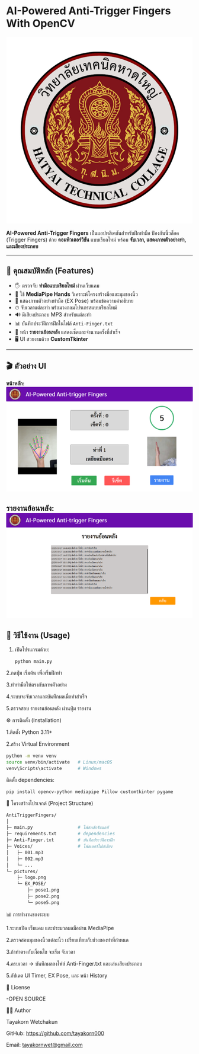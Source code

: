 # AI-Powered Anti-Trigger Fingers With OpenCV

![Logo](pictures/logo.png)

**AI-Powered Anti-Trigger Fingers** เป็นแอปพลิเคชันสำหรับฝึกท่ามือ ป้องกันนิ้วล็อค (Trigger Fingers) ด้วย **คอมพิวเตอร์วิชัน** แบบเรียลไทม์ พร้อม **จับเวลา, แสดงภาพตัวอย่างท่า, และเสียงประกอบ**  

---

## 🌟 คุณสมบัติหลัก (Features)

- 🖐 ตรวจจับ **ท่ามือแบบเรียลไทม์** ผ่านเว็บแคม
- 🤖 ใช้ **MediaPipe Hands** วิเคราะห์โครงสร้างมือและมุมของนิ้ว
- 🎨 แสดงภาพตัวอย่างท่ามือ (EX Pose) พร้อมข้อความคำอธิบาย
- ⏱ จับเวลาแต่ละท่า พร้อมวงกลมโปรเกรสแบบเรียลไทม์
- 🔊 มีเสียงประกอบ MP3 สำหรับแต่ละท่า
- 📊 บันทึกประวัติการฝึกในไฟล์ `Anti-Finger.txt`
- 📄 หน้า **รายงานย้อนหลัง** แสดงเซ็ตและจำนวนครั้งที่สำเร็จ
- 🖥 UI สวยงามด้วย **CustomTkinter**

---

## 🎬 ตัวอย่าง UI

**หน้าหลัก:**
![Main UI](pictures/main.png)

**รายงานย้อนหลัง:**
![History Page](pictures/log.png)
---

## 🚀 วิธีใช้งาน (Usage)

1. เปิดโปรแกรมด้วย:
   ```bash
   python main.py
   ```
   
2.กดปุ่ม เริ่มต้น เพื่อเริ่มฝึกท่า

3.ทำท่ามือให้ตรงกับภาพตัวอย่าง

4.ระบบจะจับเวลาและบันทึกผลเมื่อทำสำเร็จ

5.ตรวจสอบ รายงานย้อนหลัง ผ่านปุ่ม รายงาน

⚙️ การติดตั้ง (Installation)

1.ติดตั้ง Python 3.11+

2.สร้าง Virtual Environment

```bash
python -m venv venv
source venv/bin/activate   # Linux/macOS
venv\Scripts\activate      # Windows
```

ติดตั้ง dependencies:
```bash
pip install opencv-python mediapipe Pillow customtkinter pygame
```

📁 โครงสร้างโปรเจกต์ (Project Structure)
```bash
AntiTriggerFingers/
│
├─ main.py                 # ไฟล์หลักรันแอป
├─ requirements.txt        # dependencies
├─ Anti-Finger.txt         # บันทึกประวัติการฝึก
├─ Voices/                 # โฟลเดอร์ไฟล์เสียง
│   ├─ 001.mp3
│   ├─ 002.mp3
│   └─ ...
└─ pictures/
    ├─ logo.png
    └─ EX_POSE/
        ├─ pose1.png
        ├─ pose2.png
        └─ pose5.png
```

📊 การทำงานของระบบ

1.ระบบเปิด เว็บแคม และประมวลผลมือผ่าน MediaPipe

2.ตรวจสอบมุมของนิ้วแต่ละนิ้ว เปรียบเทียบกับช่วงของท่าที่กำหนด

3.ถ้าท่าตรงกับเงื่อนไข จะเริ่ม จับเวลา

4.ครบเวลา → บันทึกผลลงไฟล์ Anti-Finger.txt และเล่นเสียงประกอบ

5.อัปเดต UI Timer, EX Pose, และ หน้า History


🔔 License

-OPEN SOURCE 

👨‍💻 Author

Tayakorn Wetchakun

GitHub: https://github.com/tayakorn000

Email: tayakornwet@gmail.com

